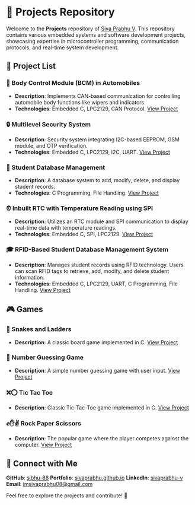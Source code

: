 # 📂 Projects Repository

Welcome to the **Projects** repository of [Siva Prabhu V](https://github.com/sibhu-88). This repository contains various embedded systems and software development projects, showcasing expertise in microcontroller programming, communication protocols, and real-time system development.

## 📌 Project List

### 🚗 Body Control Module (BCM) in Automobiles
- **Description**: Implements CAN-based communication for controlling automobile body functions like wipers and indicators.
- **Technologies**: Embedded C, LPC2129, CAN Protocol.
 [View Project](https://github.com/sibhu-88/Projects/tree/main/Body-Control-Module)

### 🔒 Multilevel Security System
- **Description**: Security system integrating I2C-based EEPROM, GSM module, and OTP verification.
- **Technologies**: Embedded C, LPC2129, I2C, UART.
 [View Project](https://github.com/sibhu-88/Projects/tree/main/Multilevel-Security-System)

### 🏫 Student Database Management
- **Description**: A database system to add, modify, delete, and display student records.
- **Technologies**: C Programming, File Handling.
 [View Project](https://github.com/sibhu-88/Projects/tree/main/STUDENTS_DATABASE)

### ⏰ Inbuilt RTC with Temperature Reading using SPI
- **Description**: Utilizes an RTC module and SPI communication to display real-time data with temperature readings.
- **Technologies**: Embedded C, SPI, LPC2129.
 [View Project](https://github.com/sibhu-88/Projects/tree/main/INBUILD_RTC_ARM)

### 🎓 RFID-Based Student Database Management System
- **Description**: Manages student records using RFID technology. Users can scan RFID tags to retrieve, add, modify, and delete student information.
- **Technologies**: Embedded C, LPC2129, UART, C Programming, File Handling.
 [View Project](https://github.com/sibhu-88/Projects/tree/main/RFID_STUDENTS_RECORD)

## 🎮 Games
### 🎲 Snakes and Ladders
- **Description**: A classic board game implemented in C.
 [View Project](https://github.com/sibhu-88/Projects/tree/main/Game/snakesAndLadders.c)

### 🔢 Number Guessing Game
- **Description**: A simple number guessing game with user input.
 [View Project](https://github.com/sibhu-88/Projects/tree/main/Game/Number_Guessing.c)

### ❌⭕ Tic Tac Toe
- **Description**: Classic Tic-Tac-Toe game implemented in C.
 [View Project](https://github.com/sibhu-88/Projects/tree/main/Game/Tic_Tac_Toe.c)

### ✊✋✌️ Rock Paper Scissors
- **Description**: The popular game where the player competes against the computer.
 [View Project](https://github.com/sibhu-88/Projects/tree/main/Game/Rock_Paper_Scissors.c)

## 🔗 Connect with Me
 **GitHub**: [sibhu-88](https://github.com/sibhu-88)
 **Portfolio**: [sivaprabhu.github.io](https://sibhu-88.github.io/sivaprabhu.github.io/)
 **LinkedIn**: [sivaprabhu-v](https://www.linkedin.com/in/sivaprabhu-v/)
 **Email**: [imsivaprabhu08@gmail.com](mailto:imsivaprabhu08@gmail.com)

Feel free to explore the projects and contribute! 🚀
